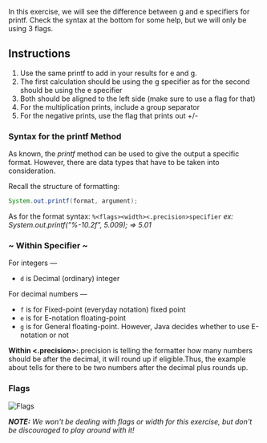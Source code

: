  In this exercise, we will see the difference between g and e specifiers for printf. Check the syntax at the bottom for some help, but we will only be using 3 flags.

## Instructions
1. Use the same printf to add in your results for e and g.
1. The first calculation should be using the g specifier as for the second should be using the e specifier
1. Both should be aligned to the left side (make sure to use a flag for that)
1. For the multiplication prints, include a group separator
1. For the negative prints, use the flag that prints out +/-


### Syntax for the printf Method
As known, the *printf* method can be used to give the output a specific format. However, there are data types that have to be taken into consideration. 

Recall the structure of formatting:
```java
System.out.printf(format, argument);
```
As for the format syntax: 
`%<flags><width><.precision>specifier`
*ex: System.out.printf("%-10.2f", 5.009); => 5.01*

### ~ Within Specifier ~
For integers — 
* `d` is Decimal (ordinary) integer

For decimal numbers —
* `f` is for Fixed-point (everyday notation) fixed point
* `e` is for E-notation floating-point
* `g` is for General floating-point. However, Java decides whether to use E-notation or not

**Within <.precision>:**.precision is telling the formatter how many numbers should be after the decimal, it will round up if eligible.Thus, the example about tells for there to be two numbers after the decimal plus rounds up.

### Flags
![Flags](https://imgur.com/ni91Wxy.jpg)

*__NOTE:__ We won't be dealing with flags or width for this exercise, but don't be discouraged to play around with it!*
